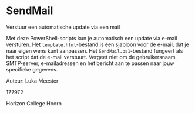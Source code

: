 # SendMail
Verstuur een automatische update via een mail

Met deze PowerShell-scripts kun je automatisch een update via e-mail versturen. Het `template.html`-bestand is een sjabloon voor de e-mail, dat je naar eigen wens kunt aanpassen. Het `SendMail.ps1`-bestand fungeert als het script dat de e-mail verstuurt. Vergeet niet om de gebruikersnaam, SMTP-server, e-mailadressen en het bericht aan te passen naar jouw specifieke gegevens.

Auteur:
Luka Meester

177972

Horizon College Hoorn
